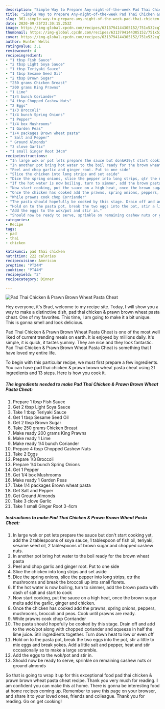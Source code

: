 ```yaml
---
description: "Simple Way to Prepare Any-night-of-the-week Pad Thai Chicken &amp;amp; Prawn Brown Wheat Pasta Cheat"
title: "Simple Way to Prepare Any-night-of-the-week Pad Thai Chicken &amp;amp; Prawn Brown Wheat Pasta Cheat"
slug: 361-simple-way-to-prepare-any-night-of-the-week-pad-thai-chicken-and-amp-prawn-brown-wheat-pasta-cheat
date: 2020-09-25T23:30:15.253Z
image: https://img-global.cpcdn.com/recipes/6313794144305152/751x532cq70/pad-thai-chicken-prawn-brown-wheat-pasta-cheat-recipe-main-photo.jpg
thumbnail: https://img-global.cpcdn.com/recipes/6313794144305152/751x532cq70/pad-thai-chicken-prawn-brown-wheat-pasta-cheat-recipe-main-photo.jpg
cover: https://img-global.cpcdn.com/recipes/6313794144305152/751x532cq70/pad-thai-chicken-prawn-brown-wheat-pasta-cheat-recipe-main-photo.jpg
author: Hunter Wells
ratingvalue: 3.1
reviewcount: 4
recipeingredient:
- "1 tbsp Fish Sauce"
- "2 tbsp Light Soya Sauce"
- "1 tbsp Teriyaki Sauce"
- "1 tbsp Sesame Seed Oil"
- "2 tbsp Brown Sugar"
- "250 grams Chicken Breast"
- "200 grams King Prawns"
- "1 Lime"
- "1/4 bunch Coriander"
- "4 tbsp Chopped Cashew Nuts"
- "2 Eggs"
- "1/3 Broccoli"
- "1/4 bunch Spring Onions"
- "1 Pepper"
- "1/4 box Mushrooms"
- "1 Garden Peas"
- "1/4 packages Brown wheat pasta"
- " Salt and Pepper"
- " Ground Almonds"
- "3 clove Garlic"
- "1 small Ginger Root 34cm"
recipeinstructions:
- "In large wok or pot lets prepare the sauce but don&#39;t start cooking yet, add the 2 tablespoons of soya sauce, 1 tablespoon of fish oil, teriyaki, sesame seed oil, 2 tablespoons of brown sugar and chopped cashew nuts."
- "In another pot bring hot water to the boil ready for the brown wheat pasta"
- "Peel and chop garlic and ginger root. Put to one side"
- "Slice the chicken into long strips and set aside"
- "Dice the spring onions, slice the pepper into long strips, qtr the mushrooms and break the broccoli up into small florets."
- "If the hot water is now boiling, turn to simmer, add the brown pasta with dash of salt and start to cook"
- "Now start cooking, put the sauce on a high heat, once the brown sugar melts add the garlic, ginger and chicken."
- "Once the chicken has cooked add the prawns, spring onions, peppers, mushrooms, broccoli and peas. Cook until prawns are ready."
- "While prawns cook chop Corriander"
- "The pasta should hopefully be cooked by this stage. Drain off and add to the wok/pot along with chopped coriander and squeeze in half the lime juice. Stir ingredients together. Turn down heat to low or even off"
- "Hold on to the pasta pot, break the two eggs into the pot, stir a little to mix eggs and break yokes. Add a little salt and pepper, heat and stir occasionally so to make a large scramble."
- "Add the eggs to the wok/pot and stir in."
- "Should now be ready to serve, sprinkle on remaining cashew nuts or ground almonds"
categories:
- Recipe
tags:
- pad
- thai
- chicken

katakunci: pad thai chicken 
nutrition: 222 calories
recipecuisine: American
preptime: "PT24M"
cooktime: "PT44M"
recipeyield: "2"
recipecategory: Dinner

---
```



![Pad Thai Chicken &amp; Prawn Brown Wheat Pasta Cheat](https://img-global.cpcdn.com/recipes/6313794144305152/751x532cq70/pad-thai-chicken-prawn-brown-wheat-pasta-cheat-recipe-main-photo.jpg)

Hey everyone, it's Brad, welcome to my recipe site. Today, I will show you a way to make a distinctive dish, pad thai chicken &amp; prawn brown wheat pasta cheat. One of my favorites. This time, I am going to make it a bit unique. This is gonna smell and look delicious.



Pad Thai Chicken &amp; Prawn Brown Wheat Pasta Cheat is one of the most well liked of current trending meals on earth. It is enjoyed by millions daily. It's simple, it is quick, it tastes yummy. They are nice and they look fantastic. Pad Thai Chicken &amp; Prawn Brown Wheat Pasta Cheat is something that I have loved my entire life.


To begin with this particular recipe, we must first prepare a few ingredients. You can have pad thai chicken &amp; prawn brown wheat pasta cheat using 21 ingredients and 13 steps. Here is how you cook it.

<!--inarticleads1-->

##### The ingredients needed to make Pad Thai Chicken &amp; Prawn Brown Wheat Pasta Cheat:

1. Prepare 1 tbsp Fish Sauce
1. Get 2 tbsp Light Soya Sauce
1. Take 1 tbsp Teriyaki Sauce
1. Get 1 tbsp Sesame Seed Oil
1. Get 2 tbsp Brown Sugar
1. Take 250 grams Chicken Breast
1. Make ready 200 grams King Prawns
1. Make ready 1 Lime
1. Make ready 1/4 bunch Coriander
1. Prepare 4 tbsp Chopped Cashew Nuts
1. Take 2 Eggs
1. Prepare 1/3 Broccoli
1. Prepare 1/4 bunch Spring Onions
1. Get 1 Pepper
1. Get 1/4 box Mushrooms
1. Make ready 1 Garden Peas
1. Take 1/4 packages Brown wheat pasta
1. Get  Salt and Pepper
1. Get  Ground Almonds
1. Take 3 clove Garlic
1. Take 1 small Ginger Root 3-4cm




<!--inarticleads2-->

##### Instructions to make Pad Thai Chicken &amp; Prawn Brown Wheat Pasta Cheat:

1. In large wok or pot lets prepare the sauce but don&#39;t start cooking yet, add the 2 tablespoons of soya sauce, 1 tablespoon of fish oil, teriyaki, sesame seed oil, 2 tablespoons of brown sugar and chopped cashew nuts.
1. In another pot bring hot water to the boil ready for the brown wheat pasta
1. Peel and chop garlic and ginger root. Put to one side
1. Slice the chicken into long strips and set aside
1. Dice the spring onions, slice the pepper into long strips, qtr the mushrooms and break the broccoli up into small florets.
1. If the hot water is now boiling, turn to simmer, add the brown pasta with dash of salt and start to cook
1. Now start cooking, put the sauce on a high heat, once the brown sugar melts add the garlic, ginger and chicken.
1. Once the chicken has cooked add the prawns, spring onions, peppers, mushrooms, broccoli and peas. Cook until prawns are ready.
1. While prawns cook chop Corriander
1. The pasta should hopefully be cooked by this stage. Drain off and add to the wok/pot along with chopped coriander and squeeze in half the lime juice. Stir ingredients together. Turn down heat to low or even off
1. Hold on to the pasta pot, break the two eggs into the pot, stir a little to mix eggs and break yokes. Add a little salt and pepper, heat and stir occasionally so to make a large scramble.
1. Add the eggs to the wok/pot and stir in.
1. Should now be ready to serve, sprinkle on remaining cashew nuts or ground almonds




So that is going to wrap it up for this exceptional food pad thai chicken &amp; prawn brown wheat pasta cheat recipe. Thank you very much for reading. I am confident you can make this at home. There is gonna be interesting food at home recipes coming up. Remember to save this page on your browser, and share it to your loved ones, friends and colleague. Thank you for reading. Go on get cooking!
